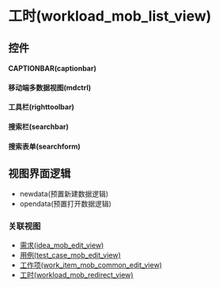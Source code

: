 # 工时(workload_mob_list_view)  <!-- {docsify-ignore-all} -->



## 控件
#### CAPTIONBAR(captionbar)
#### 移动端多数据视图(mdctrl)
#### 工具栏(righttoolbar)
#### 搜索栏(searchbar)
#### 搜索表单(searchform)

## 视图界面逻辑
  * newdata(预置新建数据逻辑)
  * opendata(预置打开数据逻辑)


### 关联视图
  * [需求(idea_mob_edit_view)](app/view/idea_mob_edit_view)
  * [用例(test_case_mob_edit_view)](app/view/test_case_mob_edit_view)
  * [工作项(work_item_mob_common_edit_view)](app/view/work_item_mob_common_edit_view)
  * [工时(workload_mob_redirect_view)](app/view/workload_mob_redirect_view)

<script>
 const { createApp } = Vue
  createApp({
    data() {
      return {

      }
    }
  }).use(ElementPlus).mount('#app')
</script>